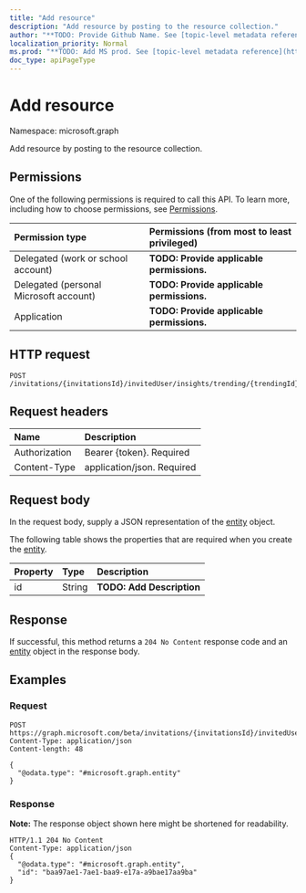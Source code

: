 ```yaml
---
title: "Add resource"
description: "Add resource by posting to the resource collection."
author: "**TODO: Provide Github Name. See [topic-level metadata reference](https://msgo.azurewebsites.net/add/document/guidelines/metadata.html#topic-level-metadata)**"
localization_priority: Normal
ms.prod: "**TODO: Add MS prod. See [topic-level metadata reference](https://msgo.azurewebsites.net/add/document/guidelines/metadata.html#topic-level-metadata)**"
doc_type: apiPageType
---
```


# Add resource

Namespace: microsoft.graph

Add resource by posting to the resource collection.

## Permissions
One of the following permissions is required to call this API. To learn more, including how to choose permissions, see [Permissions](/concepts/permissions-reference.md).

|Permission type|Permissions (from most to least privileged)|
|:---|:---|
|Delegated (work or school account)|**TODO: Provide applicable permissions.**|
|Delegated (personal Microsoft account)|**TODO: Provide applicable permissions.**|
|Application|**TODO: Provide applicable permissions.**|

## HTTP request
<!-- {
  "blockType": "ignored"
}
-->
``` http
POST /invitations/{invitationsId}/invitedUser/insights/trending/{trendingId}/resource/$ref
```

## Request headers
|Name|Description|
|:---|:---|
|Authorization|Bearer {token}. Required|
|Content-Type|application/json. Required|

## Request body
In the request body, supply a JSON representation of the [entity](../resources/entity.md) object.

The following table shows the properties that are required when you create the [entity](../resources/entity.md).

|Property|Type|Description|
|:---|:---|:---|
|id|String|**TODO: Add Description**|



## Response
If successful, this method returns a `204 No Content` response code and an [entity](../resources/entity.md) object in the response body.

## Examples

### Request
<!-- {
  "blockType": "request",
  "name": "create_entity_from_"
}
-->
``` http
POST https://graph.microsoft.com/beta/invitations/{invitationsId}/invitedUser/insights/trending/{trendingId}/resource/$ref
Content-Type: application/json
Content-length: 48

{
  "@odata.type": "#microsoft.graph.entity"
}
```

### Response
**Note:** The response object shown here might be shortened for readability.
<!-- {
  "blockType": "response",
  "truncated": true,
  "@odata.type": "microsoft.graph.entity"
}
-->
``` http
HTTP/1.1 204 No Content
Content-Type: application/json
{
  "@odata.type": "#microsoft.graph.entity",
  "id": "baa97ae1-7ae1-baa9-e17a-a9bae17aa9ba"
}
```

